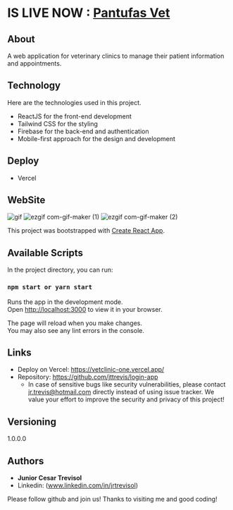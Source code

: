 # IS LIVE NOW : [Pantufas Vet](https://vetclinic-one.vercel.app/)

## About

A web application for veterinary clinics to manage their patient information and appointments.

## Technology

Here are the technologies used in this project.

- ReactJS for the front-end development
- Tailwind CSS for the styling
- Firebase for the back-end and authentication
- Mobile-first approach for the design and development

## Deploy

- Vercel

## WebSite

![gif](https://user-images.githubusercontent.com/105820012/213282441-8ff78894-edb1-4911-8652-d9482ebb92f8.gif)
![ezgif com-gif-maker (1)](https://user-images.githubusercontent.com/105820012/213284853-49d99a41-80a1-4ff1-ab6e-cc0c621c4889.gif)
![ezgif com-gif-maker (2)](https://user-images.githubusercontent.com/105820012/213284860-aab41537-273a-4d83-898a-3665398fd7f5.gif)





This project was bootstrapped with [Create React App](https://github.com/facebook/create-react-app).

## Available Scripts

In the project directory, you can run:

### `npm start or yarn start`

Runs the app in the development mode.\
Open [http://localhost:3000](http://localhost:3000) to view it in your browser.

The page will reload when you make changes.\
You may also see any lint errors in the console.

## Links

- Deploy on Vercel: https://vetclinic-one.vercel.app/
- Repository: https://github.com/jttrevis/login-app
  - In case of sensitive bugs like security vulnerabilities, please contact
    jr.trevis@hotmail.com directly instead of using issue tracker. We value your effort
    to improve the security and privacy of this project!

## Versioning

1.0.0.0

## Authors

- **Junior Cesar Trevisol**
- Linkedin: (www.linkedin.com/in/jrtrevisol)

Please follow github and join us!
Thanks to visiting me and good coding!
